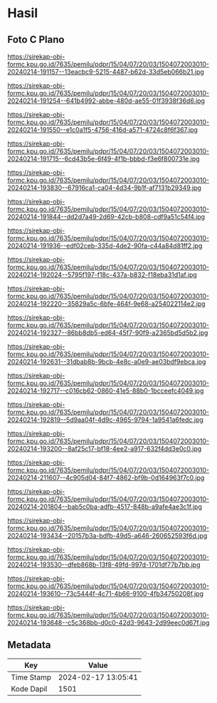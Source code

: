 # Hasil

## Foto C Plano

https://sirekap-obj-formc.kpu.go.id/7635/pemilu/pdpr/15/04/07/20/03/1504072003010-20240214-191157--13eacbc9-5215-4487-b62d-33d5eb066b21.jpg

https://sirekap-obj-formc.kpu.go.id/7635/pemilu/pdpr/15/04/07/20/03/1504072003010-20240214-191254--641b4992-abbe-480d-ae55-01f3938f36d6.jpg

https://sirekap-obj-formc.kpu.go.id/7635/pemilu/pdpr/15/04/07/20/03/1504072003010-20240214-191550--e1c0a1f5-4756-416d-a571-4724c8f6f367.jpg

https://sirekap-obj-formc.kpu.go.id/7635/pemilu/pdpr/15/04/07/20/03/1504072003010-20240214-191715--6cd43b5e-6f49-4f1b-bbbd-f3e6f800731e.jpg

https://sirekap-obj-formc.kpu.go.id/7635/pemilu/pdpr/15/04/07/20/03/1504072003010-20240214-193830--67916ca1-ca04-4d34-9b1f-af7131b29349.jpg

https://sirekap-obj-formc.kpu.go.id/7635/pemilu/pdpr/15/04/07/20/03/1504072003010-20240214-191844--dd2d7a49-2d69-42cb-b808-cdf9a51c54f4.jpg

https://sirekap-obj-formc.kpu.go.id/7635/pemilu/pdpr/15/04/07/20/03/1504072003010-20240214-191936--edf02ceb-335d-4de2-90fa-c44a84d81ff2.jpg

https://sirekap-obj-formc.kpu.go.id/7635/pemilu/pdpr/15/04/07/20/03/1504072003010-20240214-192024--5795f197-f18c-437a-b832-f18eba31d1af.jpg

https://sirekap-obj-formc.kpu.go.id/7635/pemilu/pdpr/15/04/07/20/03/1504072003010-20240214-192220--35829a5c-6bfe-464f-9e68-a254022114e2.jpg

https://sirekap-obj-formc.kpu.go.id/7635/pemilu/pdpr/15/04/07/20/03/1504072003010-20240214-192327--86bb8db5-ed64-45f7-90f9-a2365bd5d5b2.jpg

https://sirekap-obj-formc.kpu.go.id/7635/pemilu/pdpr/15/04/07/20/03/1504072003010-20240214-192631--31dbab8b-9bcb-4e8c-a0e9-ae03bdf9ebca.jpg

https://sirekap-obj-formc.kpu.go.id/7635/pemilu/pdpr/15/04/07/20/03/1504072003010-20240214-192717--c016cb62-0860-41e5-88b0-1bcceefc4049.jpg

https://sirekap-obj-formc.kpu.go.id/7635/pemilu/pdpr/15/04/07/20/03/1504072003010-20240214-192819--5d9aa04f-4d9c-4965-9794-1a9541a6fedc.jpg

https://sirekap-obj-formc.kpu.go.id/7635/pemilu/pdpr/15/04/07/20/03/1504072003010-20240214-193200--8af25c17-bf18-4ee2-a917-632f4dd3e0c0.jpg

https://sirekap-obj-formc.kpu.go.id/7635/pemilu/pdpr/15/04/07/20/03/1504072003010-20240214-211607--4c905d04-84f7-4862-bf9b-0d164963f7c0.jpg

https://sirekap-obj-formc.kpu.go.id/7635/pemilu/pdpr/15/04/07/20/03/1504072003010-20240214-201804--bab5c0ba-adfb-4517-848b-a9afe4ae3c1f.jpg

https://sirekap-obj-formc.kpu.go.id/7635/pemilu/pdpr/15/04/07/20/03/1504072003010-20240214-193434--20157b3a-bdfb-49d5-a646-260652593f6d.jpg

https://sirekap-obj-formc.kpu.go.id/7635/pemilu/pdpr/15/04/07/20/03/1504072003010-20240214-193530--dfeb868b-13f8-49fd-997d-1701df77b7bb.jpg

https://sirekap-obj-formc.kpu.go.id/7635/pemilu/pdpr/15/04/07/20/03/1504072003010-20240214-193610--73c5444f-4c71-4b66-9100-4fb34750208f.jpg

https://sirekap-obj-formc.kpu.go.id/7635/pemilu/pdpr/15/04/07/20/03/1504072003010-20240214-193648--c5c368bb-d0c0-42d3-9643-2d99eec0d67f.jpg


## Metadata

| Key        | Value               |
| ---------- | ------------------- |
| Time Stamp | 2024-02-17 13:05:41 |
| Kode Dapil | 1501                |



